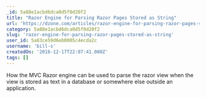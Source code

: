 ```yaml
---
_id: 5a88e1acbd6dca0d5f0d20f2
title: "Razor Engine for Parsing Razor Pages Stored as String"
url: 'https://dzone.com/articles/razor-engine-for-parsing-razor-pages-stored-as-str'
category: 5a88e1acbd6dca0d5f0d20f2
slug: 'razor-engine-for-parsing-razor-pages-stored-as-string'
user_id: 5a83ce59d6eb0005c4ecda2c
username: 'bill-s'
createdOn: '2016-12-17T22:07:41.000Z'
tags: []
---
```


How the MVC Razor engine can be used to parse the razor view when the view is stored as text in a database or somewhere else outside an application.
